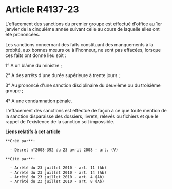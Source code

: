 # Article R4137-23

L'effacement des sanctions du premier groupe est effectué d'office au 1er janvier de la cinquième année suivant celle au
cours de laquelle elles ont été prononcées.

Les sanctions concernant des faits constituant des manquements à la probité, aux bonnes mœurs ou à l'honneur, ne sont pas
effacées, lorsque ces faits ont donné lieu soit :

1° A un blâme du ministre ;

2° A des arrêts d'une durée supérieure à trente jours ;

3° Au prononcé d'une sanction disciplinaire du deuxième ou du troisième groupe ;

4° A une condamnation pénale.

L'effacement des sanctions est effectué de façon à ce que toute mention de la sanction disparaisse des dossiers, livrets,
relevés ou fichiers et que le rappel de l'existence de la sanction soit impossible.

**Liens relatifs à cet article**

	**Créé par**:

	  - Décret n°2008-392 du 23 avril 2008 - art. (V)

	**Cité par**:

	  - Arrêté du 23 juillet 2010 - art. 11 (Ab)
	  - Arrêté du 23 juillet 2010 - art. 14 (Ab)
	  - Arrêté du 23 juillet 2010 - art. 4 (Ab)
	  - Arrêté du 23 juillet 2010 - art. 8 (Ab)
